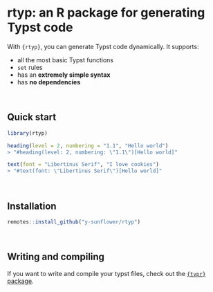 # rtyp: an R package for generating Typst code

With `{rtyp}`, you can generate Typst code dynamically. It supports:

- all the most basic Typst functions
- `set` rules
- has an **extremely simple syntax**
- has **no dependencies**

<br>

## Quick start

```r
library(rtyp)

heading(level = 2, numbering = "1.1", "Hello world")
> "#heading(level: 2, numbering: \"1.1\")[Hello world]"

text(font = "Libertinus Serif", "I love cookies")
> "#text(font: \"Libertinus Serif\")[Hello world]"
```

<br>

## Installation

```r
remotes::install_github("y-sunflower/rtyp")
```

<br>

## Writing and compiling

If you want to write and compile your typst files, check out the [`{typr}` package](https://github.com/christopherkenny/typr/).
